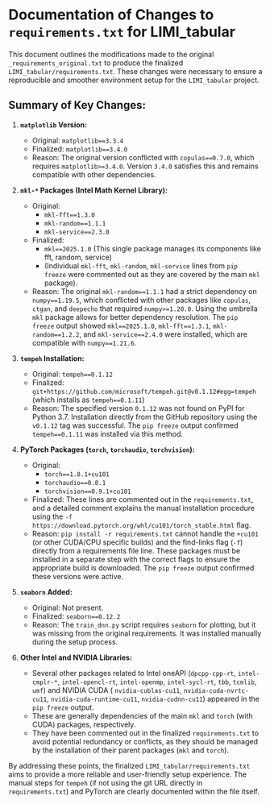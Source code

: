 # Documentation of Changes to `requirements.txt` for LIMI_tabular

This document outlines the modifications made to the original `_requirements_original.txt` to produce the finalized `LIMI_tabular/requirements.txt`. These changes were necessary to ensure a reproducible and smoother environment setup for the `LIMI_tabular` project.

## Summary of Key Changes:

1.  **`matplotlib` Version:**
    *   Original: `matplotlib==3.3.4`
    *   Finalized: `matplotlib==3.4.0`
    *   Reason: The original version conflicted with `copulas==0.7.0`, which requires `matplotlib>=3.4.0`. Version `3.4.0` satisfies this and remains compatible with other dependencies.

2.  **`mkl-*` Packages (Intel Math Kernel Library):**
    *   Original:
        *   `mkl-fft==1.3.0`
        *   `mkl-random==1.1.1`
        *   `mkl-service==2.3.0`
    *   Finalized:
        *   `mkl==2025.1.0` (This single package manages its components like fft, random, service)
        *   (Individual `mkl-fft`, `mkl-random`, `mkl-service` lines from `pip freeze` were commented out as they are covered by the main `mkl` package).
    *   Reason: The original `mkl-random==1.1.1` had a strict dependency on `numpy==1.19.5`, which conflicted with other packages like `copulas`, `ctgan`, and `deepecho` that required `numpy>=1.20.0`. Using the umbrella `mkl` package allows for better dependency resolution. The `pip freeze` output showed `mkl==2025.1.0`, `mkl-fft==1.3.1`, `mkl-random==1.2.2`, and `mkl-service==2.4.0` were installed, which are compatible with `numpy==1.21.6`.

3.  **`tempeh` Installation:**
    *   Original: `tempeh==0.1.12`
    *   Finalized: `git+https://github.com/microsoft/tempeh.git@v0.1.12#egg=tempeh` (which installs as `tempeh==0.1.11`)
    *   Reason: The specified version `0.1.12` was not found on PyPI for Python 3.7. Installation directly from the GitHub repository using the `v0.1.12` tag was successful. The `pip freeze` output confirmed `tempeh==0.1.11` was installed via this method.

4.  **PyTorch Packages (`torch`, `torchaudio`, `torchvision`):**
    *   Original:
        *   `torch==1.8.1+cu101`
        *   `torchaudio==0.8.1`
        *   `torchvision==0.9.1+cu101`
    *   Finalized: These lines are commented out in the `requirements.txt`, and a detailed comment explains the manual installation procedure using the `-f https://download.pytorch.org/whl/cu101/torch_stable.html` flag.
    *   Reason: `pip install -r requirements.txt` cannot handle the `+cu101` (or other CUDA/CPU specific builds) and the find-links flag (`-f`) directly from a requirements file line. These packages must be installed in a separate step with the correct flags to ensure the appropriate build is downloaded. The `pip freeze` output confirmed these versions were active.

5.  **`seaborn` Added:**
    *   Original: Not present.
    *   Finalized: `seaborn==0.12.2`
    *   Reason: The `train_dnn.py` script requires `seaborn` for plotting, but it was missing from the original requirements. It was installed manually during the setup process.

6.  **Other Intel and NVIDIA Libraries:**
    *   Several other packages related to Intel oneAPI (`dpcpp-cpp-rt`, `intel-cmplr-*`, `intel-opencl-rt`, `intel-openmp`, `intel-sycl-rt`, `tbb`, `tcmlib`, `umf`) and NVIDIA CUDA ( `nvidia-cublas-cu11`, `nvidia-cuda-nvrtc-cu11`, `nvidia-cuda-runtime-cu11`, `nvidia-cudnn-cu11`) appeared in the `pip freeze` output.
    *   These are generally dependencies of the main `mkl` and `torch` (with CUDA) packages, respectively.
    *   They have been commented out in the finalized `requirements.txt` to avoid potential redundancy or conflicts, as they should be managed by the installation of their parent packages (`mkl` and `torch`).

By addressing these points, the finalized `LIMI_tabular/requirements.txt` aims to provide a more reliable and user-friendly setup experience. The manual steps for `tempeh` (if not using the git URL directly in `requirements.txt`) and PyTorch are clearly documented within the file itself.